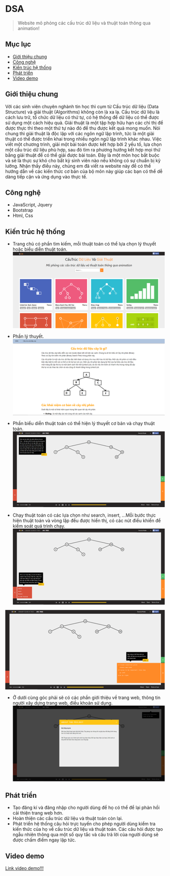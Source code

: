 # DSA
> Website mô phỏng các cấu trúc dữ liệu và thuật toán thông qua animation!

## Mục lục
* [Giới thiệu chung](#giới-thiệu-chung)
* [Công nghệ](#công-nghệ)
* [Kiến trúc hệ thống](#kiến-trúc-hệ-thống)
* [Phát triển](#phát-triển)
* [Video demo](#video-demo)

## Giới thiệu chung
Với các sinh viên chuyên nghành tin học thì cụm từ Cấu trúc dữ liệu (Data Structure) và giải thuật (Algorithms) không còn là xa lạ. Cấu trúc dữ liệu là cách lưu trữ, tổ chức dữ liệu có thứ tự, có hệ thống để dữ liệu có thể được sử dụng một cách hiệu quả. Giải thuật là một tập hợp hữu hạn các chỉ thị để được thực thi theo một thứ tự nào đó để thu được kết quả mong muốn. Nói chung thì giải thuật là độc lập với các ngôn ngữ lập trình, tức là một giải thuật có thể được triển khai trong nhiều ngôn ngữ lập trình khác nhau. Việc viết một chương trình, giải một bài toán được kết hợp bởi 2 yếu tố, lựa chọn một cấu trúc dữ liệu phù hợp, sau đó tìm ra phương hướng kết hợp mọi thứ bằng giải thuật để có thể giải được bài toán. Đây là một môn học bắt buộc và sẽ là thực sự khó cho bất kỳ sinh viên nào nếu không có sự chuẩn bị kỹ lưỡng. Nhận thấy điều này, chúng em đã viết ra website này để có thể hướng dẫn về các kiến thức cơ bản của bộ môn này giúp các bạn có thể dễ dàng tiếp cận và ứng dụng vào thực tế.

## Công nghệ
* JavaScript, Jquery
* Bootstrap
* Html, Css

## Kiến trúc hệ thống
* Trang chủ có phần tìm kiếm, mỗi thuật toán có thể lựa chọn lý thuyết hoặc biểu diễn thuật toán.
![trang chủ](https://github.com/thaotbc152900/SE04_Nhom28.1/blob/master/imgScreen/1.PNG)

* Phần lý thuyết.
![lý thuyết](https://github.com/thaotbc152900/SE04_Nhom28.1/blob/master/imgScreen/10.PNG)

* Phần biểu diễn thuật toán có thể hiện lý thuyết cơ bản và chạy thuật toán.
![hiển thị](https://github.com/thaotbc152900/SE04_Nhom28.1/blob/master/imgScreen/2.PNG)

* Chạy thuật toán có các lựa chọn như search, insert, ...Mỗi bước thực hiện thuật toán và vòng lặp đều được hiển thị, có các nút điều khiển để kiểm soát quá trình chạy.
![hiển thị](https://github.com/thaotbc152900/SE04_Nhom28.1/blob/master/imgScreen/4.PNG)

![hiển thị](https://github.com/thaotbc152900/SE04_Nhom28.1/blob/master/imgScreen/6.PNG)

* Ở dưới cùng góc phải sẽ có các phần giới thiệu về trang web, thông tin người xây dựng trang web, điều khoản sử dụng.
![thông tin](https://github.com/thaotbc152900/SE04_Nhom28.1/blob/master/imgScreen/9.PNG)


## Phát triển
* Tạo đăng kí và đăng nhập cho người dùng để họ có thể để lại phản hồi cải thiện trang web hơn.
* Hoàn thiện các cấu trúc dữ liệu và thuật toán còn lại.
* Phát triển hệ thống câu hỏi trực tuyến cho phép người dùng kiểm tra kiến thức của họ về cấu trúc dữ liệu và thuật toán. Các câu hỏi được tạo ngẫu nhiên thông qua một số quy tắc và câu trả lời của người dùng sẽ được chấm điểm ngay lập tức.

## Video demo
[Link video demo!!!](https://www.youtube.com/watch?v=EpVODSYEwVA&ab_channel=GeordieIntelligence)
